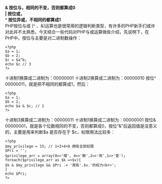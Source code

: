 **& 按位与，相同的不变，否则都算成0  
| 按位或，  
^ 按位异或，不相同的都算成1**  
PHP按位与或 (^ 、&)运算也是很常用的逻辑判断类型，有许多的PHP新手们或许对此并不太熟悉，今天结合一些代码对PHP与或运算做些介绍，先说明下，在PHP中，按位与主要是对二进制数操作：

    <?php
    $a = 1;
    $b = 2;
    $c = $a^b;
    echo $c // 3
    ?>

十进制1换算成二进制为：00000001
十进制2换算成二进制为：00000010
按位^ 00000011，就是把不相同的都算成1，然后：
    
    <?php
    $a = 1;
    $b = 2;
    echo $a & $c; // 1
    ?>

十进制3换算成二进制为：00000011
十进制1换算成二进制为：00000001
按位& 00000001，就是各个位数相同的不变，否则都算成0，按位“&”后返回值是没意义的，主要是用来判断$a 是否存在于 $c，权限用法比较多：

    <?php
    $my_privilege = 15; // 1+2+4+8 拥有全部权限
    $Pri = '';
    $privilege_arr = array(8=>'增', 4=>'删',2=>'改',1=>'查');
    foreach($privilege_arr as $k =>$v){
    $k & $my_privilege && $Pri .= '我有'.$v.'的权力<br>';
    }
    echo $Pri;
    ?>

